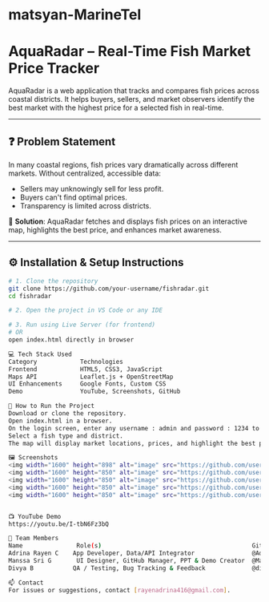 # matsyan-MarineTel
# AquaRadar – Real-Time Fish Market Price Tracker

AquaRadar is a web application that tracks and compares fish prices across coastal districts. It helps buyers, sellers, and market observers identify the best market with the highest price for a selected fish in real-time.

---

## ❓ Problem Statement

In many coastal regions, fish prices vary dramatically across different markets. Without centralized, accessible data:
- Sellers may unknowingly sell for less profit.
- Buyers can't find optimal prices.
- Transparency is limited across districts.

🧠 **Solution**: AquaRadar fetches and displays fish prices on an interactive map, highlights the best price, and enhances market awareness.

---

## ⚙️ Installation & Setup Instructions

```bash
# 1. Clone the repository
git clone https://github.com/your-username/fishradar.git
cd fishradar

# 2. Open the project in VS Code or any IDE

# 3. Run using Live Server (for frontend)
# OR
open index.html directly in browser

💻 Tech Stack Used
Category	        Technologies
Frontend        	HTML5, CSS3, JavaScript
Maps API	        Leaflet.js + OpenStreetMap
UI Enhancements 	Google Fonts, Custom CSS
Demo            	YouTube, Screenshots, GitHub

🚀 How to Run the Project
Download or clone the repository.
Open index.html in a browser.
On the login screen, enter any username : admin and password : 1234 to proceed.
Select a fish type and district.
The map will display market locations, prices, and highlight the best price.

🖼️ Screenshots
<img width="1600" height="898" alt="image" src="https://github.com/user-attachments/assets/abd35502-da2c-43ba-924f-4af78b33f3a1" />
<img width="1600" height="850" alt="image" src="https://github.com/user-attachments/assets/77dcac67-c020-4a89-8582-93b6bff62527" />
<img width="1600" height="850" alt="image" src="https://github.com/user-attachments/assets/f0d886fc-2260-4db6-86e9-b16e50f54bbf" />
<img width="1600" height="850" alt="image" src="https://github.com/user-attachments/assets/cf20ec75-4bf9-4fdc-8495-a833378d613a" />
<img width="1600" height="850" alt="image" src="https://github.com/user-attachments/assets/7de9a16e-ff11-4431-a4c8-02a20e36aff8" />


📺 YouTube Demo
https://youtu.be/I-tbN6Fz3bQ

👥 Team Members
Name	           Role(s)	                                        GitHub
Adrina Rayen C	  App Developer, Data/API Integrator             	@AdrinaRayen04
Manssa Sri G	   UI Designer, GitHub Manager, PPT & Demo Creator	@ManssaSri08
Divya B	          QA / Testing, Bug Tracking & Feedback	            @divyabalaji47

📫 Contact
For issues or suggestions, contact [rayenadrina416@gmail.com].
